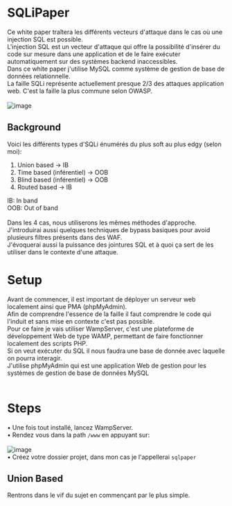 # SQLiPaper

Ce white paper traîtera les différents vecteurs d'attaque dans le cas où une injection SQL est possible.<br/>
L'injection SQL est un vecteur d'attaque qui offre la possibilité d'insérer du code sur mesure dans une application et de le faire exécuter automatiquement sur des systèmes backend inaccessibles.<br/>
Dans ce white paper j'utilise MySQL comme système de gestion de base de données relationnelle.<br/>
La faille SQLi représente actuellement presque 2/3 des attaques application web. C'est la faille la plus commune selon OWASP.<br/><br/>
![image](https://user-images.githubusercontent.com/74382279/158233875-8b440a6b-4f4d-4f1c-8b3e-28ebf0aa1fdd.png)
<br/>

## Background
Voici les différents types d'SQLi énumérés du plus soft au plus edgy (selon moi):

1. Union based -> IB
2. Time based (inférentiel) -> OOB
3. Blind based (inférentiel) -> OOB
4. Routed based -> IB

IB: In band<br/>
OOB: Out of band
<br/><br/>
Dans les 4 cas, nous utiliserons les mêmes méthodes d'approche.<br/>
J'introduirai aussi quelques techniques de bypass basiques pour avoid plusieurs filtres présents dans des WAF.<br/>
J'évoquerai aussi la puissance des jointures SQL et à quoi ça sert de les utiliser dans le contexte d'une attaque.<br/>

# Setup
Avant de commencer, il est important de déployer un serveur web localement ainsi que PMA (phpMyAdmin).<br/>
Afin de comprendre l'essence de la faille il faut comprendre le code qui l'induit et sans mise en contexte c'est pas possible.<br/>
Pour ce faire je vais utiliser WampServer, c'est une plateforme de développement Web de type WAMP, permettant de faire fonctionner localement des scripts PHP.<br/>
Si on veut exécuter du SQL il nous faudra une base de donnée avec laquelle on pourra interagir.<br/> 
J'utilise phpMyAdmin qui est une application Web de gestion pour les systèmes de gestion de base de données MySQL<br/><br/>

# Steps
• Une fois tout installé, lancez WampServer.<br/>
• Rendez vous dans la path ``/www`` en appuyant sur:<br/><br/>
![image](https://user-images.githubusercontent.com/74382279/158238868-e9d82156-c272-440a-8870-2474de621a1e.png)
<br/>
• Créez votre dossier projet, dans mon cas je l'appellerai ``sqlpaper``
## Union Based
Rentrons dans le vif du sujet en commençant par le plus simple.

